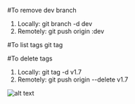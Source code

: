 #To remove dev branch
1) Locally: git branch -d dev
2) Remotely: git push origin :dev

#To list tags
git tag 

#To delete tags
1) Locally: git tag -d v1.7
2) Remotely: git push origin --delete v1.7

![alt text](https://github.githubassets.com/images/modules/logos_page/GitHub-Mark.png)